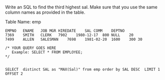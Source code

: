 Write an SQL to find the third highest sal. Make sure that you use the same column names as provided in the table.

Table Name: emp

```
EMPNO	ENAME	JOB	MGR	HIREDATE	SAL	COMM	DEPTNO
7369	SMITH	CLERK	7902	1980-12-17	800	NULL	20
7499	ALLEN	SALESMAN	7698	1981-02-20	1600	300	30

```


```
/* YOUR QUERY GOES HERE
   Example: SELECT * FROM EMPLOYEE; 
*/


SELECT  distinct SAL as "MAX(Sal)" from emp order by SAL DESC  LIMIT 1  OFFSET 2

```
